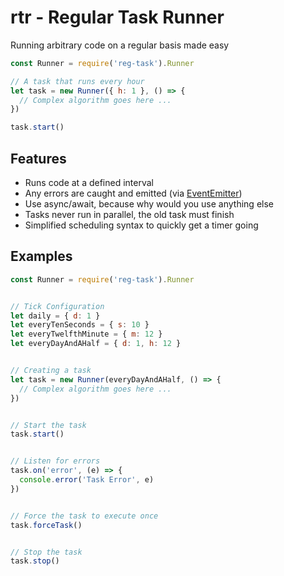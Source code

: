 # rtr - Regular Task Runner

Running arbitrary code on a regular basis made easy


```js
const Runner = require('reg-task').Runner

// A task that runs every hour
let task = new Runner({ h: 1 }, () => {
  // Complex algorithm goes here ...
})

task.start()
```


## Features
- Runs code at a defined interval
- Any errors are caught and emitted (via [EventEmitter](https://nodejs.org/api/events.html#events_class_eventemitter))
- Use async/await, because why would you use anything else
- Tasks never run in parallel, the old task must finish
- Simplified scheduling syntax to quickly get a timer going


## Examples

```js
const Runner = require('reg-task').Runner


// Tick Configuration
let daily = { d: 1 }
let everyTenSeconds = { s: 10 }
let everyTwelfthMinute = { m: 12 }
let everyDayAndAHalf = { d: 1, h: 12 }


// Creating a task
let task = new Runner(everyDayAndAHalf, () => {
  // Complex algorithm goes here ...
})


// Start the task
task.start()


// Listen for errors
task.on('error', (e) => {
  console.error('Task Error', e)
})


// Force the task to execute once
task.forceTask()


// Stop the task
task.stop()


```
